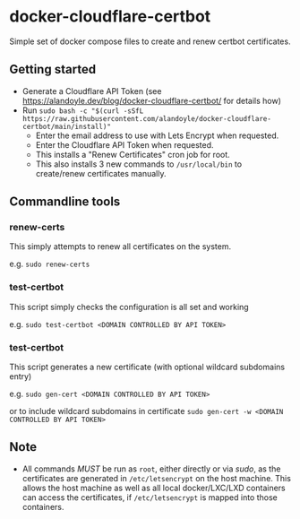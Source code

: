 # docker-cloudflare-certbot
Simple set of docker compose files to create and renew certbot certificates.

## Getting started

 - Generate a Cloudflare API Token (see https://alandoyle.dev/blog/docker-cloudflare-certbot/ for details how)
 - Run `sudo bash -c "$(curl -sSfL https://raw.githubusercontent.com/alandoyle/docker-cloudflare-certbot/main/install)"`
   - Enter the email address to use with Lets Encrypt when requested.
   - Enter the Cloudflare API Token when requested.
   - This installs a "Renew Certificates" cron job for root.
   - This also installs 3 new commands to `/usr/local/bin` to create/renew certificates manually.

## Commandline tools

### renew-certs
This simply attempts to renew all certificates on the system.

e.g. `sudo renew-certs`

### test-certbot
This script simply checks the configuration is all set and working

e.g. `sudo test-certbot <DOMAIN CONTROLLED BY API TOKEN>`

### test-certbot
This script generates a new certificate (with optional wildcard subdomains entry)

e.g. `sudo gen-cert <DOMAIN CONTROLLED BY API TOKEN>`

or to include wildcard subdomains in certificate `sudo gen-cert -w <DOMAIN CONTROLLED BY API TOKEN>`

## Note

  - All commands *MUST* be run as `root`, either directly or via *sudo*, as the certificates are generated in `/etc/letsencrypt` on the host machine. This allows the host machine as well as all local docker/LXC/LXD containers can access the certificates, if `/etc/letsencrypt` is mapped into those containers.
